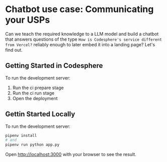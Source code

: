 # Chatbot use case: Communicating your USPs
Can we teach the required knowledge to a LLM model and build a chatbot that answers questions of the type `How is Codesphere's service different from Vercel?` reliably enough to later embed it into a landing page?
Let's find out.

## Getting Started in Codesphere

To run the development server:

1. Run the ci prepare stage
2. Run the ci run stage
3. Open the deployment 

## Gettin Started Locally 

To run the development server:

```bash
pipenv install
# and
pipenv run python app.py
```

Open [http://localhost:3000](http://localhost:3000) with your browser to see the result.
